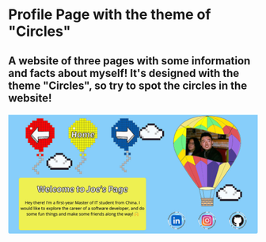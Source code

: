 # Profile Page with the theme of "Circles"

## A website of three pages with some information and facts about myself! It's designed with the theme "Circles", so try to spot the circles in the website!

![A screenshot of the home page](./images/ScreenShot.png)
